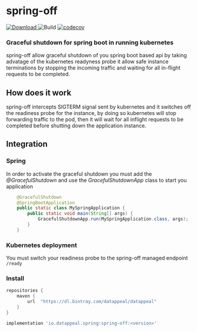 # spring-off

[ ![Download](https://api.bintray.com/packages/datappeal/datappeal/spring-off/images/download.svg) ](https://bintray.com/datappeal/datappeal/spring-off/_latestVersion)
![Build](https://github.com/The-Data-Appeal-Company/spring-off/workflows/Build/badge.svg)
[![codecov](https://codecov.io/gh/The-Data-Appeal-Company/spring-off/branch/master/graph/badge.svg)](https://codecov.io/gh/The-Data-Appeal-Company/spring-off)

### Graceful shutdown for spring boot in running kubernetes

spring-off allow graceful shutdown of you spring boot based api by taking advatage 
of the kubernetes readyness probe it allow safe instance terminations by stopping 
the incoming traffic and waiting for all in-flight requests to be completed.


## How does it work 

spring-off intercepts SIGTERM signal sent by kubernetes and it switches off the readiness probe for the instance, 
by doing so kubernetes will stop forwarding traffic to the pod, then it will wait for all inflight requests to be 
completed before shutting down the application instance.  

## Integration

### Spring 

In order to activate the graceful shutdown you must add the *@GracefulShutdown* and use the *GracefulShutdownApp* class to start you application 

```java
    @GracefulShutdown
    @SpringBootApplication
    public static class MySpringApplication {
        public static void main(String[] args) {
            GracefulShutdownApp.run(MySpringApplication.class, args);
        }
    }
``` 

### Kubernetes deployment 

You must switch your readiness probe to the spring-off managed endpoint `/ready`


### Install

```groovy
repositories {
    maven {
        url  "https://dl.bintray.com/datappeal/datappeal" 
    }
} 

implementation 'io.datappeal.spring:spring-off:<version>'
```


